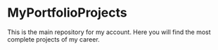 # MyPortfolioProjects
This is the main repository for my account. Here you will find the most complete projects of my career.

